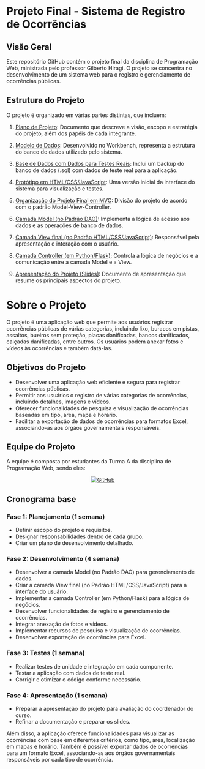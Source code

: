 # Projeto Final - Sistema de Registro de Ocorrências

<!-- É só uma base, não é pra fazer muuuuito sentido, então alterem como quiser -->

## Visão Geral

Este repositório GitHub contém o projeto final da disciplina de Programação Web, ministrada pelo professor Gilberto Hiragi. O projeto se concentra no desenvolvimento de um sistema web para o registro e gerenciamento de ocorrências públicas.

## Estrutura do Projeto

O projeto é organizado em várias partes distintas, que incluem:

<!-- Cada () deve conter o link para o respectivo arquivo -->

1. [Plano de Projeto](): Documento que descreve a visão, escopo e estratégia do projeto, além dos papéis de cada integrante.

2. [Modelo de Dados](): Desenvolvido no Workbench, representa a estrutura do banco de dados utilizado pelo sistema.

3. [Base de Dados com Dados para Testes Reais](): Inclui um backup do banco de dados (.sql) com dados de teste real para a aplicação.

4. [Protótipo em HTML/CSS/JavaScript](): Uma versão inicial da interface do sistema para visualização e testes.

5. [Organização do Projeto Final em MVC](): Divisão do projeto de acordo com o padrão Model-View-Controller.

6. [Camada Model (no Padrão DAO)](): Implementa a lógica de acesso aos dados e as operações de banco de dados.

7. [Camada View final (no Padrão HTML/CSS/JavaScript)](): Responsável pela apresentação e interação com o usuário.

8. [Camada Controller (em Python/Flask)](): Controla a lógica de negócios e a comunicação entre a camada Model e a View.

9. [Apresentação do Projeto (Slides)](): Documento de apresentação que resume os principais aspectos do projeto.


# Sobre o Projeto

O projeto é uma aplicação web que permite aos usuários registrar ocorrências públicas de várias categorias, incluindo lixo, buracos em pistas, assaltos, bueiros sem proteção, placas danificadas, bancos danificados, calçadas danificadas, entre outros. Os usuários podem anexar fotos e vídeos às ocorrências e também datá-las.

## Objetivos do Projeto

- Desenvolver uma aplicação web eficiente e segura para registrar ocorrências públicas.
- Permitir aos usuários o registro de várias categorias de ocorrências, incluindo detalhes, imagens e vídeos.
- Oferecer funcionalidades de pesquisa e visualização de ocorrências baseadas em tipo, área, mapa e horário.
- Facilitar a exportação de dados de ocorrências para formatos Excel, associando-as aos órgãos governamentais responsáveis.

## Equipe do Projeto

A equipe é composta por estudantes da Turma A da disciplina de Programação Web, sendo eles:
<div id="profiles" align="center">
  
  <!-- BASE PARA LINKAR PERFIL (coloquem em ordem alfabética!!)
  <a href="https://github.com/username"><img src="https://img.shields.io/badge/GitHub-username-blue?style=flat-squared&logo=github" alt="GitHub"></a>
  -->
  
  <a href="https://github.com/yagoprssantos"><img src="https://img.shields.io/badge/GitHub-yagoprssantos-blue?style=flat-squared&logo=github" alt="GitHub"></a>

</div>

## Cronograma base

### Fase 1: Planejamento (1 semana)

- Definir escopo do projeto e requisitos.
- Designar responsabilidades dentro de cada grupo.
- Criar um plano de desenvolvimento detalhado.

### Fase 2: Desenvolvimento (4 semana)

- Desenvolver a camada Model (no Padrão DAO) para gerenciamento de dados.
- Criar a camada View final (no Padrão HTML/CSS/JavaScript) para a interface do usuário.
- Implementar a camada Controller (em Python/Flask) para a lógica de negócios.
- Desenvolver funcionalidades de registro e gerenciamento de ocorrências.
- Integrar anexação de fotos e vídeos.
- Implementar recursos de pesquisa e visualização de ocorrências.
- Desenvolver exportação de ocorrências para Excel.

### Fase 3: Testes (1 semana)

- Realizar testes de unidade e integração em cada componente.
- Testar a aplicação com dados de teste real.
- Corrigir e otimizar o código conforme necessário.

### Fase 4: Apresentação (1 semana)

- Preparar a apresentação do projeto para avaliação do coordenador do curso.
- Refinar a documentação e preparar os slides.


Além disso, a aplicação oferece funcionalidades para visualizar as ocorrências com base em diferentes critérios, como tipo, área, localização em mapas e horário. Também é possível exportar dados de ocorrências para um formato Excel, associando-as aos órgãos governamentais responsáveis por cada tipo de ocorrência.

